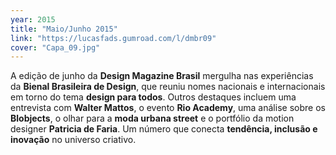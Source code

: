 ```yaml
---
year: 2015
title: "Maio/Junho 2015"
link: "https://lucasfads.gumroad.com/l/dmbr09"
cover: "Capa_09.jpg"
---
```

A edição de junho da **Design Magazine Brasil** mergulha nas experiências da **Bienal Brasileira de Design**, que reuniu nomes nacionais e internacionais em torno do tema **design para todos**. Outros destaques incluem uma entrevista com **Walter Mattos**, o evento **Rio Academy**, uma análise sobre os **Blobjects**, o olhar para a **moda urbana street** e o portfólio da motion designer **Patricia de Faria**. Um número que conecta **tendência, inclusão e inovação** no universo criativo.
